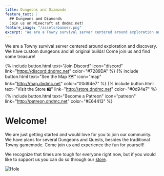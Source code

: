 ```yaml
---
title: Dungeons and Diamonds
feature_text: |
  ## Dungeons and Diamonds
  Join us on Minecraft at dndmc.net!
feature_image: "/assets/banner.png"
excerpt: "We are a Towny survival server centered around exploration and discovery. We have custom dungeons and all original builds! Come join us and find some treasure!"
---
```


We are a Towny survival server centered around exploration and discovery. We have custom dungeons and all original builds! Come join us and find some treasure!

{% include button.html text="Join Discord" icon="discord" link="https://discord.dndmc.net" color="#7289DA" %} {% include button.html text="See the Map 🗺️" icon="map" link="http://map.dndmc.net" color="#0d94e7" %} {% include button.html text="Visit the Store 🛍️" link="http://store.dndmc.net" color="#0d94e7" %} {% include button.html text="Become a Patreon" icon="patreon" link="http://patreon.dndmc.net" color="#E64413" %}


# Welcome!

We are just getting started and would love for you to join our community. We have plans for several Dungeons and Quests, besides the traditional Towny gamemode. Come join us and experience the fun for yourself!

We recognize that times are tough for everyone right now, but if you would like to support us you can do so through our [store](http://store.dndmc.net).

![Hole](https://cdn.discordapp.com/attachments/761609105361862696/763868985531039784/image0-1-1.gif)
